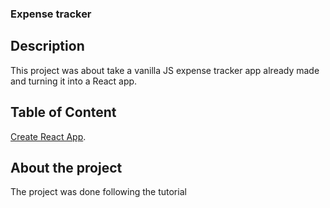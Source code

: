 ### Expense tracker

## Description
This project was about take a vanilla JS expense tracker app already made and turning it into a React app. 

## Table of Content
[Create React App](https://github.com/facebook/create-react-app).

## About the project 
The project was done following the tutorial 




